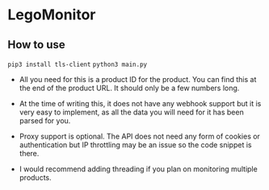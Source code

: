 # LegoMonitor

## How to use

```pip3 install tls-client```
```python3 main.py```

- All you need for this is a product ID for the product. You can find this at the end of the product URL. It should only be a few numbers long.
- At the time of writing this, it does not have any webhook support but it is very easy to implement, as all the data you will need for it has been parsed for you.
- Proxy support is optional. The API does not need any form of cookies or authentication but IP throttling may be an issue so the code snippet is there.

- I would recommend adding threading if you plan on monitoring multiple products.
